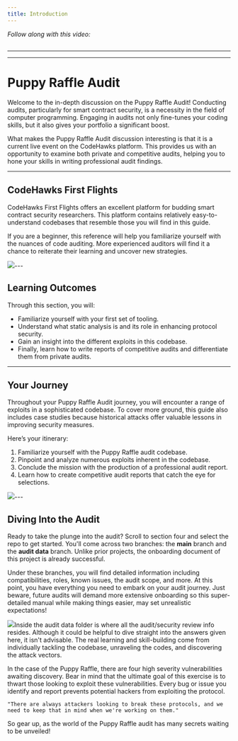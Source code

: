 ```yaml
---
title: Introduction
---
```


_Follow along with this video:_

## 

---

---

# Puppy Raffle Audit

Welcome to the in-depth discussion on the Puppy Raffle Audit! Conducting audits, particularly for smart contract security, is a necessity in the field of computer programming. Engaging in audits not only fine-tunes your coding skills, but it also gives your portfolio a significant boost.

What makes the Puppy Raffle Audit discussion interesting is that it is a current live event on the CodeHawks platform. This provides us with an opportunity to examine both private and competitive audits, helping you to hone your skills in writing professional audit findings.

---

## CodeHawks First Flights

CodeHawks First Flights offers an excellent platform for budding smart contract security researchers. This platform contains relatively easy-to-understand codebases that resemble those you will find in this guide.

If you are a beginner, this reference will help you familiarize yourself with the nuances of code auditing. More experienced auditors will find it a chance to reiterate their learning and uncover new strategies.

![](https://cdn.videotap.com/WViyXovd5mwSDrFG0B68-71.76.png)---

## Learning Outcomes

Through this section, you will:

- Familiarize yourself with your first set of tooling.
- Understand what static analysis is and its role in enhancing protocol security.
- Gain an insight into the different exploits in this codebase.
- Finally, learn how to write reports of competitive audits and differentiate them from private audits.

---

## Your Journey

Throughout your Puppy Raffle Audit journey, you will encounter a range of exploits in a sophisticated codebase. To cover more ground, this guide also includes case studies because historical attacks offer valuable lessons in improving security measures.

Here’s your itinerary:

1. Familiarize yourself with the Puppy Raffle audit codebase.
2. Pinpoint and analyze numerous exploits inherent in the codebase.
3. Conclude the mission with the production of a professional audit report.
4. Learn how to create competitive audit reports that catch the eye for selections.

![](https://cdn.videotap.com/7lcDGcvJJnJfWsy6ddge-202.24.png)---

## Diving Into the Audit

Ready to take the plunge into the audit? Scroll to section four and select the repo to get started. You'll come across two branches: the **main** branch and the **audit data** branch. Unlike prior projects, the onboarding document of this project is already successful.

Under these branches, you will find detailed information including compatibilities, roles, known issues, the audit scope, and more. At this point, you have everything you need to embark on your audit journey. Just beware, future audits will demand more extensive onboarding so this super-detailed manual while making things easier, may set unrealistic expectations!

![](https://cdn.videotap.com/HCLaeRMCU3Y5V1POfhjN-234.86.png)Inside the audit data folder is where all the audit/security review info resides. Although it could be helpful to dive straight into the answers given here, it isn't advisable. The real learning and skill-building come from individually tackling the codebase, unraveling the codes, and discovering the attack vectors.

In the case of the Puppy Raffle, there are four high severity vulnerabilities awaiting discovery. Bear in mind that the ultimate goal of this exercise is to thwart those looking to exploit these vulnerabilities. Every bug or issue you identify and report prevents potential hackers from exploiting the protocol.

```
"There are always attackers looking to break these protocols, and we need to keep that in mind when we're working on them."
```

So gear up, as the world of the Puppy Raffle audit has many secrets waiting to be unveiled!
